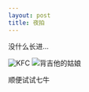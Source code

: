 ```yaml
---
layout: post
title: 夜拍
---
```


没什么长进...

![KFC]({{site.IMG_PATH}}/2014-03-25-kfc.jpg)
![背吉他的姑娘]({{site.IMG_PATH}}/2014-03-25-girl.jpg)

顺便试试七牛
